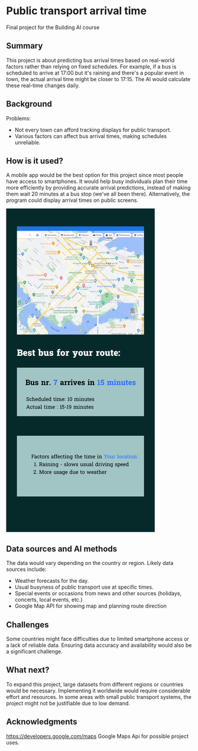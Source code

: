 
# Public transport arrival time

Final project for the Building AI course

## Summary
This project is about predicting bus arrival times based on real-world factors rather than relying on fixed schedules. For example, if a bus is scheduled to arrive at 17:00 but it's raining and there's a popular event in town, the actual arrival time might be closer to 17:15. The AI would calculate these real-time changes daily.

## Background

Problems:
* Not every town can afford tracking displays for public transport.
* Various factors can affect bus arrival times, making schedules unreliable.

## How is it used?
A mobile app would be the best option for this project since most people have access to smartphones. It would help busy individuals plan their time more efficiently by providing accurate arrival predictions, instead of making them wait 20 minutes at a bus stop (we've all been there). Alternatively, the program could display arrival times on public screens.

![Photo](transport-time.png)

## Data sources and AI methods
The data would vary depending on the country or region. Likely data sources include:
* Weather forecasts for the day.
* Usual busyness of public transport use at specific times.
* Special events or occasions from news and other sources (holidays, concerts, local events, etc.)
* Google Map API for showing map and planning route direction

## Challenges

Some countries might face difficulties due to limited smartphone access or a lack of reliable data. Ensuring data accuracy and availability would also be a significant challenge.
## What next?
To expand this project, large datasets from different regions or countries would be necessary. Implementing it worldwide would require considerable effort and resources. In some areas with small public transport systems, the project might not be justifiable due to low demand.
## Acknowledgments
https://developers.google.com/maps Google Maps Api for possible project uses.
